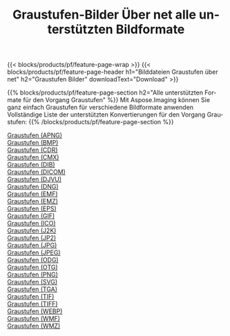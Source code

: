 ﻿---
title: Graustufen-Bilder Über net alle unterstützten Bildformate 
weight: 3920
url: /de/net/grayscale 
lang: de
langdirlevel: 2
locales: zh-hans,ja,it,ru,de,es,fr,nl,id,lt,pl,pt,vi,tr,ko,zh-hant,ar,hi,th,sv,cs,uk,he
description: Mit Aspose.Imaging können Sie ganz einfach Graustufen Bilder über net
---

{{< blocks/products/pf/feature-page-wrap >}}
{{< blocks/products/pf/feature-page-header h1="Bilddateien Graustufen über net" h2="Graustufen Bilder" downloadText="Download" >}}


{{% blocks/products/pf/feature-page-section  h2="Alle unterstützten Formate für den Vorgang Graustufen" %}}
Mit Aspose.Imaging können Sie ganz einfach Graustufen für verschiedene Bildformate anwenden
<br/>
Vollständige Liste der unterstützten Konvertierungen für den Vorgang Graustufen:
{{% /blocks/products/pf/feature-page-section %}}
<div class="container-fluid productfamilypage bg-gray">
    <div class="convertypes bg-gray agp-content section">
        <div class="container">
		<div class="row other-converters">
		    <div class='col-md-2 other-converter remove-lp remove-rp'><a href="/imaging/de/net/grayscale/apng" >Graustufen (APNG)</a></div><div class='col-md-2 other-converter remove-lp remove-rp'><a href="/imaging/de/net/grayscale/bmp" >Graustufen (BMP)</a></div><div class='col-md-2 other-converter remove-lp remove-rp'><a href="/imaging/de/net/grayscale/cdr" >Graustufen (CDR)</a></div><div class='col-md-2 other-converter remove-lp remove-rp'><a href="/imaging/de/net/grayscale/cmx" >Graustufen (CMX)</a></div><div class='col-md-2 other-converter remove-lp remove-rp'><a href="/imaging/de/net/grayscale/dib" >Graustufen (DIB)</a></div><div class='col-md-2 other-converter remove-lp remove-rp'><a href="/imaging/de/net/grayscale/dicom" >Graustufen (DICOM)</a></div><div class='col-md-2 other-converter remove-lp remove-rp'><a href="/imaging/de/net/grayscale/djvu" >Graustufen (DJVU)</a></div><div class='col-md-2 other-converter remove-lp remove-rp'><a href="/imaging/de/net/grayscale/dng" >Graustufen (DNG)</a></div><div class='col-md-2 other-converter remove-lp remove-rp'><a href="/imaging/de/net/grayscale/emf" >Graustufen (EMF)</a></div><div class='col-md-2 other-converter remove-lp remove-rp'><a href="/imaging/de/net/grayscale/emz" >Graustufen (EMZ)</a></div><div class='col-md-2 other-converter remove-lp remove-rp'><a href="/imaging/de/net/grayscale/eps" >Graustufen (EPS)</a></div><div class='col-md-2 other-converter remove-lp remove-rp'><a href="/imaging/de/net/grayscale/gif" >Graustufen (GIF)</a></div><div class='col-md-2 other-converter remove-lp remove-rp'><a href="/imaging/de/net/grayscale/ico" >Graustufen (ICO)</a></div><div class='col-md-2 other-converter remove-lp remove-rp'><a href="/imaging/de/net/grayscale/j2k" >Graustufen (J2K)</a></div><div class='col-md-2 other-converter remove-lp remove-rp'><a href="/imaging/de/net/grayscale/jp2" >Graustufen (JP2)</a></div><div class='col-md-2 other-converter remove-lp remove-rp'><a href="/imaging/de/net/grayscale/jpg" >Graustufen (JPG)</a></div><div class='col-md-2 other-converter remove-lp remove-rp'><a href="/imaging/de/net/grayscale/jpeg" >Graustufen (JPEG)</a></div><div class='col-md-2 other-converter remove-lp remove-rp'><a href="/imaging/de/net/grayscale/odg" >Graustufen (ODG)</a></div><div class='col-md-2 other-converter remove-lp remove-rp'><a href="/imaging/de/net/grayscale/otg" >Graustufen (OTG)</a></div><div class='col-md-2 other-converter remove-lp remove-rp'><a href="/imaging/de/net/grayscale/png" >Graustufen (PNG)</a></div><div class='col-md-2 other-converter remove-lp remove-rp'><a href="/imaging/de/net/grayscale/svg" >Graustufen (SVG)</a></div><div class='col-md-2 other-converter remove-lp remove-rp'><a href="/imaging/de/net/grayscale/tga" >Graustufen (TGA)</a></div><div class='col-md-2 other-converter remove-lp remove-rp'><a href="/imaging/de/net/grayscale/tif" >Graustufen (TIF)</a></div><div class='col-md-2 other-converter remove-lp remove-rp'><a href="/imaging/de/net/grayscale/tiff" >Graustufen (TIFF)</a></div><div class='col-md-2 other-converter remove-lp remove-rp'><a href="/imaging/de/net/grayscale/webp" >Graustufen (WEBP)</a></div><div class='col-md-2 other-converter remove-lp remove-rp'><a href="/imaging/de/net/grayscale/wmf" >Graustufen (WMF)</a></div><div class='col-md-2 other-converter remove-lp remove-rp'><a href="/imaging/de/net/grayscale/wmz" >Graustufen (WMZ)</a></div>
                </div>
        </div>
    </div>
</div>
<br/>

